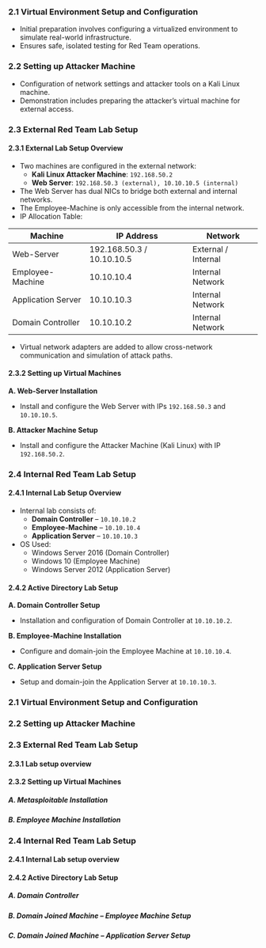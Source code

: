 ### 2.1 Virtual Environment Setup and Configuration
- Initial preparation involves configuring a virtualized environment to simulate real-world infrastructure.
- Ensures safe, isolated testing for Red Team operations.

### 2.2 Setting up Attacker Machine
- Configuration of network settings and attacker tools on a Kali Linux machine.
- Demonstration includes preparing the attacker’s virtual machine for external access.

### 2.3 External Red Team Lab Setup

#### 2.3.1 External Lab Setup Overview
- Two machines are configured in the external network:
  - **Kali Linux Attacker Machine**: `192.168.50.2`
  - **Web Server**: `192.168.50.3 (external), 10.10.10.5 (internal)`
- The Web Server has dual NICs to bridge both external and internal networks.
- The Employee-Machine is only accessible from the internal network.
- IP Allocation Table:

| Machine            | IP Address         | Network           |
|--------------------|--------------------|--------------------|
| Web-Server         | 192.168.50.3 / 10.10.10.5 | External / Internal |
| Employee-Machine   | 10.10.10.4         | Internal Network   |
| Application Server | 10.10.10.3         | Internal Network   |
| Domain Controller  | 10.10.10.2         | Internal Network   |

- Virtual network adapters are added to allow cross-network communication and simulation of attack paths.

#### 2.3.2 Setting up Virtual Machines

**A. Web-Server Installation**
- Install and configure the Web Server with IPs `192.168.50.3` and `10.10.10.5`.

**B. Attacker Machine Setup**
- Install and configure the Attacker Machine (Kali Linux) with IP `192.168.50.2`.

### 2.4 Internal Red Team Lab Setup

#### 2.4.1 Internal Lab Setup Overview
- Internal lab consists of:
  - **Domain Controller** – `10.10.10.2`
  - **Employee-Machine** – `10.10.10.4`
  - **Application Server** – `10.10.10.3`
- OS Used:
  - Windows Server 2016 (Domain Controller)
  - Windows 10 (Employee Machine)
  - Windows Server 2012 (Application Server)

#### 2.4.2 Active Directory Lab Setup

**A. Domain Controller Setup**
- Installation and configuration of Domain Controller at `10.10.10.2`.

**B. Employee-Machine Installation**
- Configure and domain-join the Employee Machine at `10.10.10.4`.

**C. Application Server Setup**
- Setup and domain-join the Application Server at `10.10.10.3`.

### 2.1  Virtual Environment Setup and Configuration
### 2.2  Setting up Attacker Machine
### 2.3  External Red Team Lab Setup
  #### 2.3.1   Lab setup overview
  #### 2.3.2   Setting up Virtual Machines 
   ##### A.  Metasploitable Installation
   ##### B.  Employee Machine Installation
### 2.4  Internal Red Team Lab Setup
  #### 2.4.1  Internal Lab setup overview 
  #### 2.4.2  Active Directory Lab Setup 
   ##### A.  Domain Controller
   ##### B.  Domain Joined Machine – Employee Machine Setup
   ##### C.  Domain Joined Machine – Application Server Setup
